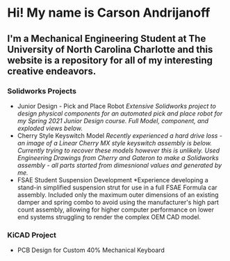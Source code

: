 # Hi! My name is Carson Andrijanoff
## I'm a Mechanical Engineering Student at The University of North Carolina Charlotte and this website is a repository for all of my interesting creative endeavors.


### **Solidworks Projects**
+ Junior Design - Pick and Place Robot
    *Extensive Solidworks project to design physical components for an automated pick and place robot for my Spring 2021 Junior Design course.*
    *Full Model, component, and exploded views below.*
+ Cherry Style Keyswitch Model
    *Recently experienced a hard drive loss - an image of a Linear Cherry MX style keyswitch assembly is below. Currently trying to recover these models however this is      unlikely. Used Engineering Drawings from Cherry and Gateron to make a Solidworks assembly - all parts started from dimesnional values and generated by me.*
+ FSAE Student Suspension Development
    *Experience developing a stand-in simplified suspension strut for use in a full FSAE Formula car assembly. Included only the maximum outer dimensions of an existing damper and spring combo to avoid using the manufacturer's high part count assembly, allowing for higher computer performance on lower end systems struggling to render the complex OEM CAD model.

### **KiCAD Project**
+ PCB Design for Custom 40% Mechanical Keyboard
